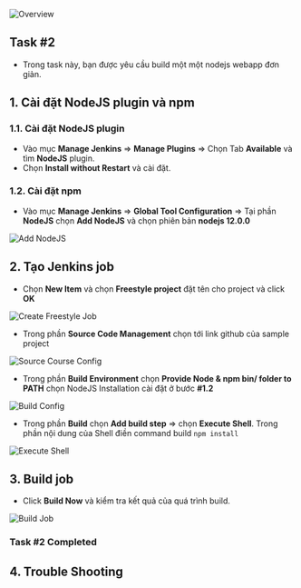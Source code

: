 ![Overview](https://github.com/hoabka/jenkins-course/blob/master/jenkins-slave/images/overview.png)

## Task #2 
- Trong task này, bạn được yêu cầu build một một nodejs webapp đơn giản.     
        
## 1. Cài đặt NodeJS plugin và npm 
### 1.1.  Cài đặt NodeJS plugin  
- Vào mục **Manage Jenkins** => **Manage Plugins** => Chọn Tab **Available** và tìm **NodeJS** plugin.  
- Chọn **Install without Restart** và cài đặt.  
  
### 1.2.  Cài đặt npm  
- Vào mục **Manage Jenkins** => **Global Tool Configuration** => Tại phần **NodeJS** chọn **Add NodeJS** và chọn phiên bản **nodejs 12.0.0**  

![Add NodeJS](https://github.com/hoabka/jenkins-course/blob/master/jenkins-slave/images/addNodeJS.JPG)

## 2. Tạo Jenkins job  
- Chọn **New Item** và chọn **Freestyle project** đặt tên cho project và click **OK**  

![Create Freestyle Job](https://github.com/hoabka/jenkins-course/blob/master/jenkins-slave/images/createJob.JPG)  

- Trong phần **Source Code Management** chọn tới link github của sample project  

![Source Course Config](https://github.com/hoabka/jenkins-course/blob/master/jenkins-slave/images/selectSVC.JPG)  

- Trong phần **Build Environment** chọn **Provide Node & npm bin/ folder to PATH** chọn NodeJS Installation cài đặt ở bước **#1.2**  

![Build Config](https://github.com/hoabka/jenkins-course/blob/master/jenkins-slave/images/buildENV.JPG)

- Trong phần **Build** chọn **Add build step** => chọn **Execute Shell**.  Trong phần nội dung của Shell điền command build `npm install`  

![Execute Shell](https://github.com/hoabka/jenkins-course/blob/master/jenkins-slave/images/exeShell.JPG)  
## 3. Build job  
- Click **Build  Now** và kiểm tra kết quả của quá trình build.  

![Build Job](https://github.com/hoabka/jenkins-course/blob/master/jenkins-slave/images/buildJob.JPG)

### Task #2 Completed

## 4. Trouble Shooting